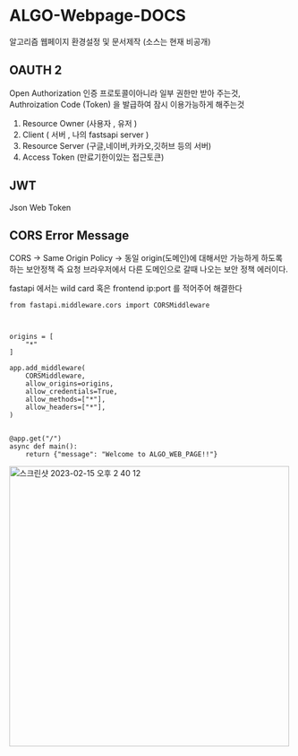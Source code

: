 # ALGO-Webpage-DOCS
알고리즘 웹페이지  환경설정 및 문서제작 (소스는 현재 비공개)





## OAUTH 2
Open Authorization 
인증 프로토콜이아니라 일부 권한만 받아 주는것, Authroization Code (Token) 을 발급하여 잠시 이용가능하게 해주는것 

1. Resource Owner (사용자 , 유저 )
2. Client ( 서버 , 나의 fastsapi server )
3. Resource Server (구글,네이버,카카오,깃허브 등의 서버)
4. Access Token (만료기한이있는 접근토큰)

## JWT

Json
Web
Token 



## CORS Error Message

CORS -> Same Origin Policy -> 동일 origin(도메인)에 대해서만 가능하게 하도록 하는 보안정책
즉 요청 브라우저에서 다른 도메인으로 갈때 나오는 보안 정책 에러이다. 

fastapi 에서는 wild card 혹은 frontend ip:port 를 적어주어 해결한다

```
from fastapi.middleware.cors import CORSMiddleware



origins = [
    "*"
]

app.add_middleware(
    CORSMiddleware,
    allow_origins=origins,
    allow_credentials=True,
    allow_methods=["*"],
    allow_headers=["*"],
)


@app.get("/")
async def main():
    return {"message": "Welcome to ALGO_WEB_PAGE!!"}

```
<img width="500" alt="스크린샷 2023-02-15 오후 2 40 12" src="https://user-images.githubusercontent.com/76778082/218942450-e94c40b8-a24f-4a0d-932a-90548cb07cb4.png">


